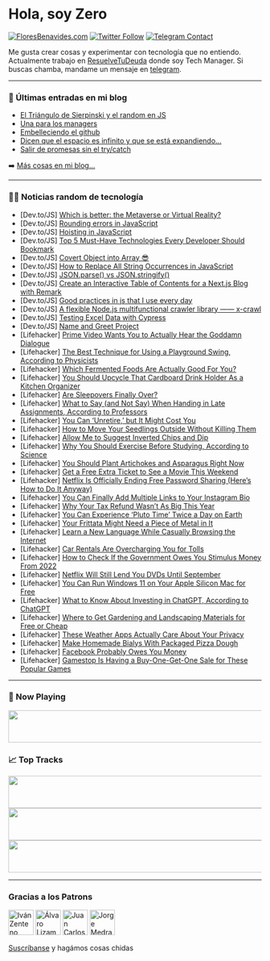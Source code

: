 # Hola, soy Zero

[![FloresBenavides.com](https://img.shields.io/website?down_message=oops&label=MiBlog&style=for-the-badge&up_message=online&url=https%3A%2F%2Ffloresbenavides.com)](https://floresbenavides.com) [![Twitter Follow](https://img.shields.io/twitter/follow/ZeroDragon?color=%231DA1F2&label=Follow&logo=twitter&logoColor=ffffff&style=for-the-badge)](https://twitter.com/zerodragon) [![Telegram Contact](https://img.shields.io/badge/escr%C3%ADbeme-ZeroDragon-%2326A5E4?style=for-the-badge&logo=telegram)](https://t.me/zerodragon)

Me gusta crear cosas y experimentar con tecnología que no entiendo.
Actualmente trabajo en [ResuelveTuDeuda](http://github.com/resuelve) donde soy Tech Manager.
Si buscas chamba, mandame un mensaje en [telegram](https://t.me/zerodragon).

---

### 📕 Últimas entradas en mi blog
<!-- BLOG-POST-LIST:START -->
- [El Triángulo de Sierpinski y el random en JS](https://floresbenavides.com/el-triangulo-de-sierpinski-y-el-random-en-js/)
- [Una para los managers](https://floresbenavides.com/una-para-los-managers/)
- [Embelleciendo el github](https://floresbenavides.com/embelleciendo-el-github/)
- [Dicen que el espacio es infinito y que se está expandiendo…](https://floresbenavides.com/dicen-que-el-espacio-es-infinito-y-que-se-esta-expandiendo/)
- [Salir de promesas sin el try/catch](https://floresbenavides.com/salir-de-promesas-sin-el-try-catch/)
<!-- BLOG-POST-LIST:END -->

➡️ [Más cosas en mi blog...](https://floresbenavides.com)

---

### 👨‍💻 Noticias random de tecnología
<!-- TECH-POSTS:START -->
- [Dev.to/JS] [Which is better: the Metaverse or Virtual Reality?](https://dev.to/pavandkumar35/which-is-better-the-metaverse-or-virtual-reality-573o)
- [Dev.to/JS] [Rounding errors in JavaScript](https://dev.to/kristof1345/rounding-errors-in-javascript-2b93)
- [Dev.to/JS] [Hoisting in JavaScript](https://dev.to/devlawrence/hoisting-in-javascript-5bk5)
- [Dev.to/JS] [Top 5 Must-Have Technologies Every Developer Should Bookmark](https://dev.to/aaikansh_22/top-5-must-have-technologies-every-developer-should-bookmark-bo5)
- [Dev.to/JS] [Covert Object into Array 😎](https://dev.to/anishkuls/covert-object-into-array-406p)
- [Dev.to/JS] [How to Replace All String Occurrences in JavaScript](https://dev.to/learninglead/how-to-replace-all-string-occurrences-in-javascript-4407)
- [Dev.to/JS] [JSON.parse&lpar;&rpar; vs JSON.stringify&lpar;&rpar;](https://dev.to/hjqueeen/jsonparse-vs-jsonstringify-4027)
- [Dev.to/JS] [Create an Interactive Table of Contents for a Next.js Blog with Remark](https://dev.to/clarity89/create-an-interactive-table-of-contents-for-a-nextjs-blog-with-remark-3icg)
- [Dev.to/JS] [Good practices in js that I use every day](https://dev.to/viniielopes/good-practices-in-js-that-i-use-every-day-27pj)
- [Dev.to/JS] [A flexible Node.js multifunctional crawler library —— x-crawl](https://dev.to/coderhxl/a-flexible-nodejs-multifunctional-crawler-library-x-crawl-3ja7)
- [Dev.to/JS] [Testing Excel Data with Cypress](https://dev.to/sanzhanov/testing-excel-data-with-cypress-1f1n)
- [Dev.to/JS] [Name and Greet Project](https://dev.to/ademto/name-and-greet-project-3ded)
- [Lifehacker] [Prime Video Wants You to Actually Hear the Goddamn Dialogue](https://lifehacker.com/prime-video-wants-you-to-actually-hear-the-goddamn-dial-1850355601)
- [Lifehacker] [The Best Technique for Using a Playground Swing, According to Physicists](https://lifehacker.com/the-best-technique-for-using-a-playground-swing-accord-1850355533)
- [Lifehacker] [Which Fermented Foods Are Actually Good For You?](https://lifehacker.com/which-fermented-foods-are-actually-good-for-you-1850350371)
- [Lifehacker] [You Should Upcycle That Cardboard Drink Holder As a Kitchen Organizer](https://lifehacker.com/you-should-upcycle-that-cardboard-drink-holder-as-a-kit-1850352532)
- [Lifehacker] [Are Sleepovers Finally Over?](https://lifehacker.com/are-sleepovers-finally-over-1850352705)
- [Lifehacker] [What to Say &lpar;and Not Say&rpar; When Handing in Late Assignments, According to Professors](https://lifehacker.com/what-to-say-and-not-say-when-handing-in-late-assignme-1850343910)
- [Lifehacker] [You Can ‘Unretire,’ but It Might Cost You](https://lifehacker.com/you-can-unretire-but-it-might-cost-you-1850353487)
- [Lifehacker] [How to Move Your Seedlings Outside Without Killing Them](https://lifehacker.com/how-to-move-your-seedlings-outside-without-killing-them-1850346123)
- [Lifehacker] [Allow Me to Suggest Inverted Chips and Dip](https://lifehacker.com/allow-me-to-suggest-inverted-chips-and-dip-1850350444)
- [Lifehacker] [Why You Should Exercise Before Studying, According to Science](https://lifehacker.com/why-you-should-exercise-before-studying-according-to-s-1850347857)
- [Lifehacker] [You Should Plant Artichokes and Asparagus Right Now](https://lifehacker.com/you-should-plant-artichokes-and-asparagus-right-now-1850346525)
- [Lifehacker] [Get a Free Extra Ticket to See a Movie This Weekend](https://lifehacker.com/get-a-free-extra-ticket-to-see-a-movie-this-weekend-1850354146)
- [Lifehacker] [Netflix Is Officially Ending Free Password Sharing &lpar;Here’s How to Do It Anyway&rpar;](https://lifehacker.com/netflixs-new-password-sharing-rules-and-how-to-get-aro-1850058887)
- [Lifehacker] [You Can Finally Add Multiple Links to Your Instagram Bio](https://lifehacker.com/you-can-finally-add-multiple-links-to-your-instagram-bi-1850353334)
- [Lifehacker] [Why Your Tax Refund Wasn’t As Big This Year](https://lifehacker.com/why-your-tax-refund-wasn-t-as-big-this-year-1850350485)
- [Lifehacker] [You Can Experience ‘Pluto Time’ Twice a Day on Earth](https://lifehacker.com/you-can-experience-pluto-time-twice-a-day-on-earth-1850349379)
- [Lifehacker] [Your Frittata Might Need a Piece of Metal in It](https://lifehacker.com/your-frittata-might-need-a-piece-of-metal-in-it-1850346023)
- [Lifehacker] [Learn a New Language While Casually Browsing the Internet](https://lifehacker.com/learn-a-new-language-while-casually-browsing-the-intern-1850345991)
- [Lifehacker] [Car Rentals Are Overcharging You for Tolls](https://lifehacker.com/car-rentals-are-overcharging-you-for-tolls-1850345927)
- [Lifehacker] [How to Check If the Government Owes You Stimulus Money From 2022](https://lifehacker.com/how-to-check-if-the-government-owes-you-stimulus-money-1850348381)
- [Lifehacker] [Netflix Will Still Lend You DVDs Until September](https://lifehacker.com/you-can-still-get-dvds-from-netflix-and-maybe-you-shou-1849586365)
- [Lifehacker] [You Can Run Windows 11 on Your Apple Silicon Mac for Free](https://lifehacker.com/you-can-run-windows-11-on-your-apple-silicon-mac-for-fr-1850347186)
- [Lifehacker] [What to Know About Investing in ChatGPT, According to ChatGPT](https://lifehacker.com/what-to-know-about-investing-in-chatgpt-according-to-c-1850344557)
- [Lifehacker] [Where to Get Gardening and Landscaping Materials for Free or Cheap](https://lifehacker.com/where-to-get-gardening-and-landscaping-materials-for-fr-1850346771)
- [Lifehacker] [These Weather Apps Actually Care About Your Privacy](https://lifehacker.com/these-weather-apps-actually-care-about-your-privacy-1850342974)
- [Lifehacker] [Make Homemade Bialys With Packaged Pizza Dough](https://lifehacker.com/make-homemade-bialys-with-packaged-pizza-dough-1850349658)
- [Lifehacker] [Facebook Probably Owes You Money](https://lifehacker.com/facebook-probably-owes-you-money-1850350640)
- [Lifehacker] [Gamestop Is Having a Buy-One-Get-One Sale for These Popular Games](https://lifehacker.com/gamestop-is-having-a-buy-one-get-one-sale-for-these-pop-1850349375)<!-- TECH-POSTS:END -->

---

### 🎵 Now Playing
<a href="https://spotify-now-playing-dun.vercel.app/now-playing?open"><img src="https://spotify-now-playing-dun.vercel.app/now-playing" width="540" height="64"></a>

### 📈 Top Tracks
<a href="https://spotify-now-playing-dun.vercel.app/top-tracks?i=1&open"><img src="https://spotify-now-playing-dun.vercel.app/top-tracks?i=1" width="540" height="64"></a>
<a href="https://spotify-now-playing-dun.vercel.app/top-tracks?i=2&open"><img src="https://spotify-now-playing-dun.vercel.app/top-tracks?i=2" width="540" height="64"></a>
<a href="https://spotify-now-playing-dun.vercel.app/top-tracks?i=3&open"><img src="https://spotify-now-playing-dun.vercel.app/top-tracks?i=3" width="540" height="64"></a>

---

### Gracias a los Patrons
[<img src="https://avatars.githubusercontent.com/u/243380?v=4" alt="Iván Zenteno" width="50px">](https://github.com/k001) [<img src="https://avatars.githubusercontent.com/u/19955639?v=4" alt="Álvaro Lizama" width="50px">](https://github.com/alvarolizama) [<img src="https://avatars.githubusercontent.com/u/2718753?v=4" alt="Juan Carlos Ruiz" width="50px">](https://github.com/JuanCrg90) [<img src="https://avatars.githubusercontent.com/u/37025?v=4" alt="Jorge Medrano" width="50px">](https://github.com/h1pp1e) 

[Suscríbanse](https://www.patreon.com/zerodragon) y hagámos cosas chidas
